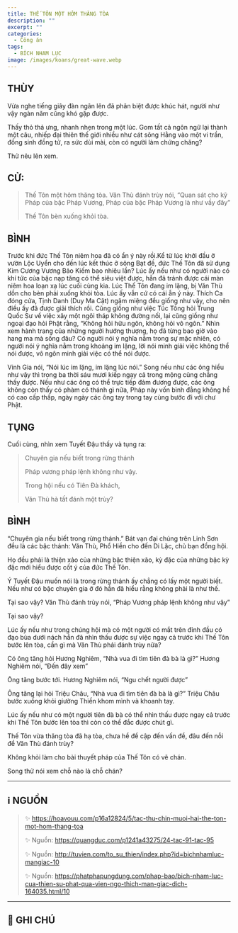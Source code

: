 ```yaml
---
title: THẾ TÔN MỘT HÔM THĂNG TÒA
description: ""
excerpt: ""
categories:
  - Công án
tags:
  - BÍCH NHAM LỤC
image: /images/koans/great-wave.webp
---
```


## THÙY

Vừa nghe tiếng giây đàn ngân lên đã phân biệt được khúc hát, người như vậy ngàn năm cũng khó gặp được. 

Thấy thỏ thả ưng, nhanh nhẹn trong một lúc. Gom tất cả ngôn ngữ lại thành một câu, nhiếp đại thiên thế giới nhiều như cát sông Hằng vào một vi trần, đồng sinh đồng tử, ra sức dùi mài, còn có người làm chứng chăng? 

Thử nêu lên xem.

## CỬ:

> Thế Tôn một hôm thăng tòa. Văn Thù đánh trùy nói, “Quan sát cho kỹ Pháp của bậc Pháp Vương, Pháp của bậc Pháp Vương là như vầy đây” 
> 
> Thế Tôn bèn xuống khỏi tòa.

## BÌNH

Trước khi đức Thế Tôn niêm hoa đã có ẩn ý này rồi.Kể từ lúc khởi đầu ở vườn Lộc Uyển cho đến lúc kết thúc ở sông Bạt đề, đức Thế Tôn đã sử dụng Kim Cương Vương Bảo Kiếm bao nhiêu lần? Lúc ấy nếu như có người nào có khí tức của bậc nạp tăng có thể siêu việt được, hẳn đã tránh được cái màn niêm hoa loạn xạ lúc cuối cùng kia. Lúc Thế Tôn đang im lặng, bị Văn Thù dồn cho bèn phải xuống khỏi tòa. Lúc ấy vẫn cứ có cái ẫn ý này. Thích Ca đóng cửa, Tịnh Danh (Duy Ma Cật) ngậm miệng đều giống như vậy, cho nên điều ấy đã được giải thích rồi. Cũng giống như việc Túc Tông hỏi Trung Quốc Sư về việc xây một ngôi tháp không đường nối, lại cũng giồng như ngoại đạo hỏi Phật rằng, “Không hỏi hữu ngôn, không hỏi vô ngôn.” Nhìn xem hành trang của những người hướng thượng, họ đã từng bao giờ vào hang ma mà sống đâu? Có người nói ý nghĩa nằm trong sự mặc nhiên, có người nói ý nghĩa nằm trong khoảng im lặng, lời nói minh giải việc không thể nói được, vô ngôn minh giải việc có thể nói được.

Vinh Gia nói, “Nói lúc im lặng, im lặng lúc nói.” Song nếu như các ông hiểu như vậy thì trong ba thời sáu mươi kiếp ngay cả trong mộng cũng chẳng thấy được. Nếu như các ông có thể trực tiếp đảm đương được, các ông không còn thấy có phàm có thánh gì nữa, Pháp này vốn bình đẳng không hề có cao cấp thấp, ngày ngày các ông tay trong tay cùng bước đi với chư Phật.

## TỤNG

Cuối cùng, nhìn xem Tuyết Đậu thấy và tụng ra:

> Chuyên gia nếu biết trong rừng thánh
>
> Pháp vương pháp lệnh không như vậy.
>
> Trong hội nếu có Tiên Đà khách,
>
> Văn Thù hà tất đánh một trùy?

## BÌNH

“Chuyên gia nếu biết trong rừng thánh.” Bát vạn đại chúng trên Linh Sơn đều là các bậc thánh: Văn Thù, Phổ Hiền cho đến Di Lặc, chủ bạn đồng hội. 

Họ đều phải là thiện xảo của những bậc thiện xão, kỳ đặc của những bậc kỳ đặc mới hiểu được cốt ý của đức Thế Tôn. 

Ý Tuyết Đậu muốn nói là trong rừng thánh ấy chẳng có lấy một người biết. Nếu như có bậc chuyên gia ở đó hẳn đã hiểu rằng không phải là như thế. 

Tại sao vậy? Văn Thù đánh trùy nói, “Pháp Vương pháp lệnh không như vậy” 

Tại sao vậy? 

Lúc ấy nếu như trong chúng hội mà có một người có mắt trên đỉnh đầu có đạo bùa dưới nách hẳn đã nhìn thấu được sự việc ngay cả trước khi Thế Tôn bước lên tòa, cần gì mà Văn Thù phải đánh trùy nữa?

Có ông tăng hỏi Hương Nghiêm, “Nhà vua đi tìm tiên đà bà là gì?” Hương Nghiêm nói, “Đến đây xem” 

Ông tăng bước tới. Hương Nghiêm nói, “Ngu chết người được” 

Ông tăng lại hỏi Triệu Châu, “Nhà vua đi tìm tiên đà bà là gì?” Triệu Châu bước xuống khỏi giường Thiền khom mình và khoanh tay. 

Lúc ấy nếu như có một người tiên đà bà có thể nhìn thấu được ngay cả trước khi Thế Tôn bước lên tòa thì còn có thể đắc được chút gì. 

Thế Tôn vừa thăng tòa đã hạ tòa, chưa hề đề cập đến vấn đề, đâu đến nỗi để Văn Thù đánh trùy? 

Không khỏi làm cho bài thuyết pháp của Thế Tôn có vẽ chán. 

Song thử nói xem chỗ nào là chỗ chán?

<hr class="blog-rule" />

## ℹ️ NGUỒN

> ✨ https://hoavouu.com/p16a12824/5/tac-thu-chin-muoi-hai-the-ton-mot-hom-thang-toa
>
> ✨ Nguồn: https://quangduc.com/p1241a43275/24-tac-91-tac-95
>
> ✨ Nguồn: http://tuvien.com/to_su_thien/index.php?id=bichnhamluc-mangiac-10
>
> ✨ Nguồn: https://phatphapungdung.com/phap-bao/bich-nham-luc-cua-thien-su-phat-qua-vien-ngo-thich-man-giac-dich-164035.html/10

<hr class="blog-rule" />

## 📌 GHI CHÚ

[^1]: ⭐️ 
